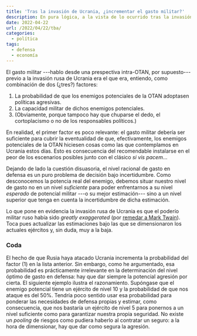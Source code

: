```yaml
---
title: 'Tras la invasión de Ucrania, ¿incrementar el gasto militar?'
description: En pura lógica, a la vista de lo ocurrido tras la invasión de Ucrania, habría que reducir el gasto militar, no incrementarlo.
date: 2022-04-22
url: /2022/04/22/tba/
categories:
  - política
tags:
  - defensa
  - economía
---
```


El gasto militar ---hablo desde una prespectiva intra-OTAN, por supuesto--- previo a la invasión rusa de Ucrania era el que era, entiendo, como combinación de dos (¿tres?) factores:

1. La probabilidad de que los enemigos potenciales de la OTAN adoptasen políticas agresivas.
2. La capacidad militar de dichos enemigos potenciales.
3. (Obviamente, porque tampoco hay que chuparse el dedo, el cortoplacismo o no de los responsables políticos.)

En realidad, el primer factor es poco relevante: el gasto militar debería ser suficiente para cubrir la eventualidad de que, efectivamente, los enemigos potenciales de la OTAN hiciesen cosas como las que contemplamos en Ucrania estos días. Esto es consecuencia del recomendable instalarse en el peor de los escenarios posibles junto con el clásico _si vis pacem_...

Dejando de lado la cuestión disuasoria, el nivel racional de gasto en defensa es un puro problema de decisión bajo incertidumbre. Como desconocemos la potencia real del enemigo, debemos situar nuestro nivel de gasto no en un nivel _suficiente_ para poder enfrentarnos a su nivel _esperado_ de potencial militar ---o su mejor estimación--- sino a un nivel superior que tenga en cuenta la incertidumbre de dicha estimación.

Lo que pone en evidencia la invasión rusa de Ucrania es que el poderío militar ruso había sido _greatly exaggerated_ (por [remedar a Mark Twain](https://www.dictionary.com/browse/the-reports-of-my-death-are-greatly-exaggerated)). Toca pues actualizar las estimaciones bajo las que se dimensionaron los actuales ejércitos y, sin duda, muy a la baja.

### Coda

El hecho de que Rusia haya atacado Ucrania incrementa la probabilidad del factor (1) en la lista anterior. Sin embargo, como he argumentado, esa probabilidad es prácticamente irrelevante en la determinación del nivel óptimo de gasto en defensa: hay que dar siempre la potencial agresión por cierta. El siguiente ejemplo ilustra el razonamiento. Supóngase que el enemigo potencial tiene un ejército de nivel 10 y la probabilidad de que nos ataque es del 50%. Tendría poco sentido usar esa probabilidad para ponderar las necesidades de defensa propias y estimar, como consecuencia, que nos bastaría un ejército de nivel 5 para ponernos a un nivel suficiente como para garantizar nuestra propia seguridad. No existe un _pooling_ de riesgos como pudiera haberlo al contratar un seguro: a la hora de dimensionar, hay que dar como segura la agresión.



